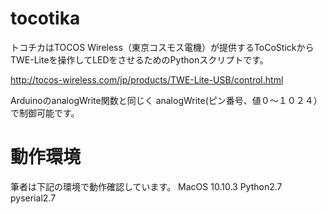 # tocotika

トコチカはTOCOS Wireless（東京コスモス電機）が提供するToCoStickから
TWE-Liteを操作してLEDをさせるためのPythonスクリプトです。

http://tocos-wireless.com/jp/products/TWE-Lite-USB/control.html

ArduinoのanalogWrite関数と同じく
analogWrite(ピン番号、値０〜１０２４）
で制御可能です。

# 動作環境

筆者は下記の環境で動作確認しています。
MacOS 10.10.3
Python2.7
pyserial2.7
